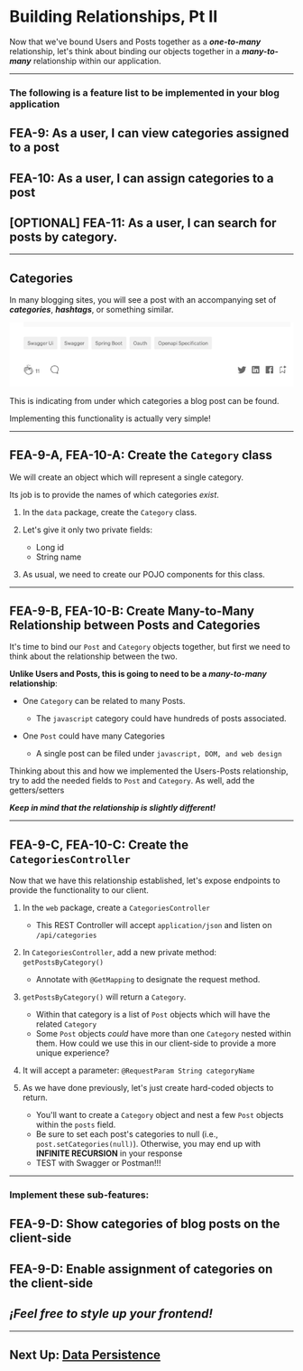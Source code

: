 # Building Relationships, Pt II

Now that we've bound Users and Posts together as a ***one-to-many*** relationship, let's think about binding our objects together in a ***many-to-many***
relationship within our application.

---
### The following is a feature list to be implemented in your blog application

## FEA-9: As a user, I can view categories assigned to a post

## FEA-10: As a user, I can assign categories to a post

## [OPTIONAL] FEA-11: As a user, I can search for posts by category.

---

## Categories

In many blogging sites, you will see a post with an accompanying set of ***categories***, ***hashtags***, or something similar.

![Blog Hashtags](../hashtags.png)

This is indicating from under which categories a blog post can be found.

Implementing this functionality is actually very simple!

---
## FEA-9-A, FEA-10-A: Create the `Category` class

We will create an object which will represent a single category.

Its job is to provide the names of which categories *exist*.

1. In the `data` package, create the `Category` class.


2. Let's give it only two private fields:
    - Long id
    - String name


3. As usual, we need to create our POJO components for this class.

---

## FEA-9-B, FEA-10-B: Create Many-to-Many Relationship between Posts and Categories

It's time to bind our `Post` and `Category` objects together, but first we need to think about the relationship between
the two.

**Unlike Users and Posts, this is going to need to be a ***many-to-many*** relationship**:

- One `Category` can be related to many Posts.
    - The `javascript` category could have hundreds of posts associated.
    

- One `Post` could have many Categories
    - A single post can be filed under `javascript, DOM, and web design`
    

Thinking about this and how we implemented the Users-Posts relationship, try to add the needed fields to `Post` and `Category`. As well, add the getters/setters

***Keep in mind that the relationship is slightly different!***

---

## FEA-9-C, FEA-10-C: Create the `CategoriesController`

Now that we have this relationship established, let's expose endpoints to provide the functionality to our client.

1. In the `web` package, create a `CategoriesController`
    - This REST Controller will accept `application/json` and listen on `/api/categories`


2. In `CategoriesController`, add a new private method: `getPostsByCategory()`
    - Annotate with `@GetMapping` to designate the request method.


3. `getPostsByCategory()` will return a `Category`. 
    - Within that category is a list of `Post` objects which will have the related `Category`
    - Some `Post` objects *could* have more than one `Category` nested within them. How could we use this in our client-side to provide a more unique experience? 


4. It will accept a parameter: `@RequestParam String categoryName`

    
5. As we have done previously, let's just create hard-coded objects to return.
    - You'll want to create a `Category` object and nest a few `Post` objects within the `posts` field.
    - Be sure to set each post's categories to null (i.e., `post.setCategories(null)`). Otherwise, you may end up with **INFINITE RECURSION** in your response
    - TEST with Swagger or Postman!!!
    
---

### Implement these sub-features:

## FEA-9-D: Show categories of blog posts on the client-side

## FEA-9-D: Enable assignment of categories on the client-side

## *¡Feel free to style up your frontend!*

---

## Next Up: [Data Persistence](../iii-data-persistence/12-data-persistence.md)


